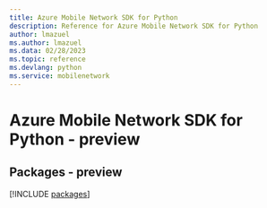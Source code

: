 ```yaml
---
title: Azure Mobile Network SDK for Python
description: Reference for Azure Mobile Network SDK for Python
author: lmazuel
ms.author: lmazuel
ms.data: 02/28/2023
ms.topic: reference
ms.devlang: python
ms.service: mobilenetwork
---
```

# Azure Mobile Network SDK for Python - preview
## Packages - preview
[!INCLUDE [packages](mobile-network-index.md)]